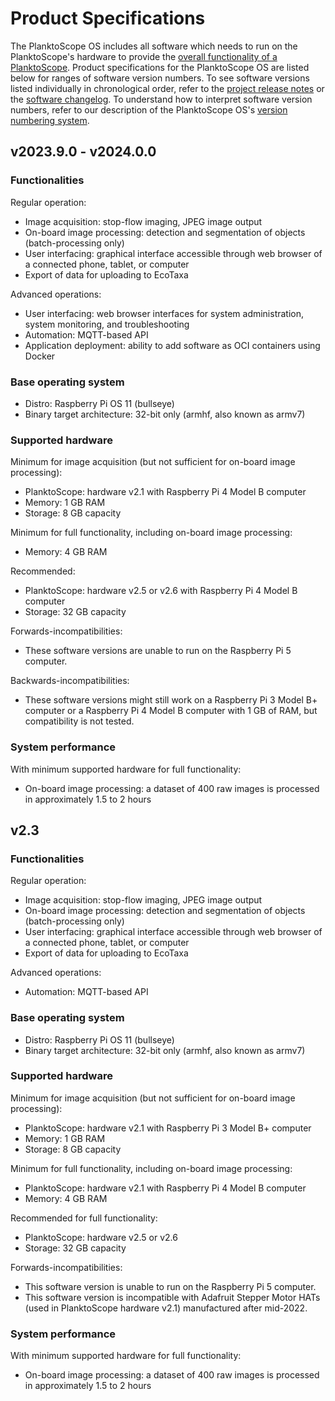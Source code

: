 # Product Specifications

The PlanktoScope OS includes all software which needs to run on the PlanktoScope's hardware to provide the [overall functionality of a PlanktoScope](../). Product specifications for the PlanktoScope OS are listed below for ranges of software version numbers. To see software versions listed individually in chronological order, refer to the [project release notes](https://github.com/PlanktoScope/PlanktoScope/releases) or the [software changelog](./changelog.md). To understand how to interpret software version numbers, refer to our description of the PlanktoScope OS's [version numbering system](./release-process.md#version-numbering).

## v2023.9.0 - v2024.0.0

### Functionalities

Regular operation:

- Image acquisition: stop-flow imaging, JPEG image output
- On-board image processing: detection and segmentation of objects (batch-processing only)
- User interfacing: graphical interface accessible through web browser of a connected phone, tablet, or computer
- Export of data for uploading to EcoTaxa

Advanced operations:

- User interfacing: web browser interfaces for system administration, system monitoring, and troubleshooting
- Automation: MQTT-based API
- Application deployment: ability to add software as OCI containers using Docker

### Base operating system

- Distro: Raspberry Pi OS 11 (bullseye)
- Binary target architecture: 32-bit only (armhf, also known as armv7)

### Supported hardware

Minimum for image acquisition (but not sufficient for on-board image processing):

- PlanktoScope: hardware v2.1 with Raspberry Pi 4 Model B computer
- Memory: 1 GB RAM
- Storage: 8 GB capacity

Minimum for full functionality, including on-board image processing:

- Memory: 4 GB RAM

Recommended:

- PlanktoScope: hardware v2.5 or v2.6 with Raspberry Pi 4 Model B computer
- Storage: 32 GB capacity

Forwards-incompatibilities:

- These software versions are unable to run on the Raspberry Pi 5 computer.

Backwards-incompatibilities:

- These software versions might still work on a Raspberry Pi 3 Model B+ computer or a Raspberry Pi 4 Model B computer with 1 GB of RAM, but compatibility is not tested.

### System performance

With minimum supported hardware for full functionality:

- On-board image processing: a dataset of 400 raw images is processed in approximately 1.5 to 2 hours

## v2.3

### Functionalities

Regular operation:

- Image acquisition: stop-flow imaging, JPEG image output
- On-board image processing: detection and segmentation of objects (batch-processing only)
- User interfacing: graphical interface accessible through web browser of a connected phone, tablet, or computer
- Export of data for uploading to EcoTaxa

Advanced operations:

- Automation: MQTT-based API

### Base operating system

- Distro: Raspberry Pi OS 11 (bullseye)
- Binary target architecture: 32-bit only (armhf, also known as armv7)

### Supported hardware

Minimum for image acquisition (but not sufficient for on-board image processing):

- PlanktoScope: hardware v2.1 with Raspberry Pi 3 Model B+ computer
- Memory: 1 GB RAM
- Storage: 8 GB capacity

Minimum for full functionality, including on-board image processing:

- PlanktoScope: hardware v2.1 with Raspberry Pi 4 Model B computer
- Memory: 4 GB RAM

Recommended for full functionality:

- PlanktoScope: hardware v2.5 or v2.6
- Storage: 32 GB capacity

Forwards-incompatibilities:

- This software version is unable to run on the Raspberry Pi 5 computer.
- This software version is incompatible with Adafruit Stepper Motor HATs (used in PlanktoScope hardware v2.1) manufactured after mid-2022.

### System performance

With minimum supported hardware for full functionality:

- On-board image processing: a dataset of 400 raw images is processed in approximately 1.5 to 2 hours
